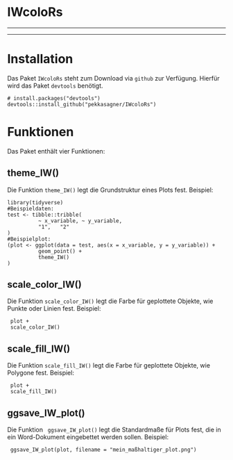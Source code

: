# IWcoloRs
***
***
# Installation

Das Paket `IWcoloRs` steht zum Download via `github` zur Verfügung. Hierfür wird das Paket `devtools` benötigt.
```{r}
# install.packages("devtools")
devtools::install_github("pekkasagner/IWcoloRs")
```
# Funktionen
Das Paket enthält vier Funktionen:

## theme_IW()
Die Funktion `theme_IW()` legt die Grundstruktur eines Plots fest. Beispiel:
```{r}
library(tidyverse)
#Beispieldaten:
test <- tibble::tribble(
          ~ x_variable, ~ y_variable,
          "1",   "2"
)
#Beispielplot:
(plot <- ggplot(data = test, aes(x = x_variable, y = y_variable)) +
          geom_point() +
          theme_IW()
)
```
## scale_color_IW()
Die Funktion `scale_color_IW()` legt die Farbe für geplottete Objekte, wie Punkte oder Linien fest. Beispiel:
```{r}
 plot +
 scale_color_IW()
```
## scale_fill_IW()
Die Funktion `scale_fill_IW()` legt die Farbe für geplottete Objekte, wie Polygone fest. Beispiel:
```{r}
 plot +
 scale_fill_IW()
```

## ggsave_IW_plot()
Die Funktion ` ggsave_IW_plot()` legt die Standardmaße für Plots fest, die in ein Word-Dokument eingebettet werden sollen. Beispiel:
```{r}
 ggsave_IW_plot(plot, filename = "mein_maßhaltiger_plot.png")
```
